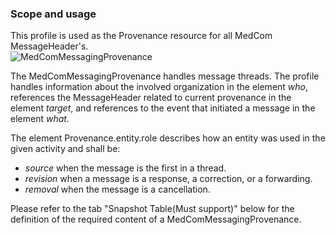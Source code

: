 ### Scope and usage 
This profile is used as the Provenance resource for all MedCom MessageHeader's.
<img alt="MedComMessagingProvenance" src="./MedComMessagingProvenance.png" style="float:none; display:block; margin-left:auto; margin-right:auto;" />

The MedComMessagingProvenance handles message threads. The profile handles information about the involved organization in the element *who*, references the MessageHeader related to current provenance in the element *target*, and references to the event that initiated a message in the element *what*.

The element Provenance.entity.role describes how an entity was used in the given activity and shall be: 
* *source* when the message is the first in a thread.
* *revision* when a message is a response, a correction, or a forwarding.
* *removal* when the message is a cancellation.

Please refer to the tab "Snapshot Table(Must support)" below for the definition of the required content of a MedComMessagingProvenance.

